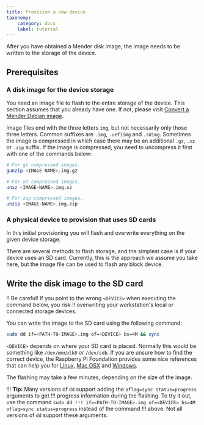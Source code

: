 ```yaml
---
title: Provision a new device
taxonomy:
    category: docs
    label: tutorial
---
```


After you have obtained a Mender disk image, the image needs to be written to the storage of the
device.

## Prerequisites

### A disk image for the device storage

You need an image file to flash to the entire storage of the device. This section assumes that you
already have one. If not, please visit [Convert a Mender Debian image](../02.Convert-a-Mender-Debian-image/docs.md).

Image files end with the three letters `img`, but not necessarily only those three letters. Common
suffixes are `.img`, `.uefiimg` and `.sdimg`. Sometimes the image is compressed in which case there
may be an additional `.gz`, `.xz` or `.zip` suffix. If the image is compressed, you need to
uncompress it first with one of the commands below:

```bash
# For gz compressed images.
gunzip <IMAGE-NAME>.img.gz

# For xz compressed images.
unxz <IMAGE-NAME>.img.xz

# For zip compressed images.
unzip <IMAGE-NAME>.img.zip
```


### A physical device to provision that uses SD cards

In this initial provisioning you will flash and overwrite everything on the given device storage.

There are several methods to flash storage, and the simplest case is if your device uses an SD
card. Currently, this is the approach we assume you take here, but the image file can be used to
flash any block device.


## Write the disk image to the SD card

!! Be careful! If you point to the wrong `<DEVICE>` when executing the command below, you risk
!! overwriting your workstation's local or connected storage devices.

You can write the image to the SD card using the following command:

```bash
sudo dd if=<PATH-TO-IMAGE>.img of=<DEVICE> bs=4M && sync
```

`<DEVICE>` depends on where your SD card is placed. Normally this would be something like
`/dev/mmcblk0` or `/dev/sdb`.  If you are unsure how to find the correct device, the Raspberry Pi
Foundation provides some nice references that can help you for
[Linux](https://www.raspberrypi.org/documentation/installation/installing-images/linux.md?target=_blank),
[Mac
OSX](https://www.raspberrypi.org/documentation/installation/installing-images/mac.md?target=_blank)
and
[Windows](https://www.raspberrypi.org/documentation/installation/installing-images/windows.md?target=_blank).

The flashing may take a few minutes, depending on the size of the image.

!!! **Tip:** Many versions of `dd` support adding the `oflag=sync status=progress` arguments to get
!!! progress information during the flashing. To try it out, use the command `sudo dd
!!! if=<PATH-TO-IMAGE>.img of=<DEVICE> bs=4M oflag=sync status=progress` instead of the command
!!! above. Not all versions of `dd` support these arguments.
